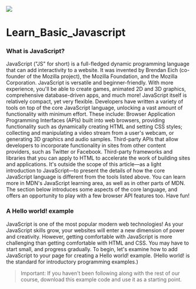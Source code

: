 ![](https://seeklogo.com/images/J/javascript-logo-E967E87D74-seeklogo.com.png)
# Learn_Basic_Javascript

### What is JavaScript?

JavaScript ("JS" for short) is a full-fledged dynamic programming language that can add interactivity to a website. It was invented by Brendan Eich (co-founder of the Mozilla project), the Mozilla Foundation, and the Mozilla Corporation.
JavaScript is versatile and beginner-friendly. With more experience, you'll be able to create games, animated 2D and 3D graphics, comprehensive database-driven apps, and much more!
JavaScript itself is relatively compact, yet very flexible. Developers have written a variety of tools on top of the core JavaScript language, unlocking a vast amount of functionality with minimum effort. These include:
Browser Application Programming Interfaces (APIs) built into web browsers, providing functionality such as dynamically creating HTML and setting CSS styles; collecting and manipulating a video stream from a user's webcam, or generating 3D graphics and audio samples.
Third-party APIs that allow developers to incorporate functionality in sites from other content providers, such as Twitter or Facebook.
Third-party frameworks and libraries that you can apply to HTML to accelerate the work of building sites and applications.
It's outside the scope of this article—as a light introduction to JavaScript—to present the details of how the core JavaScript language is different from the tools listed above. You can learn more in MDN's JavaScript learning area, as well as in other parts of MDN.
The section below introduces some aspects of the core language, and offers an opportunity to play with a few browser API features too. Have fun!

### A Hello world! example

JavaScript is one of the most popular modern web technologies! As your JavaScript skills grow, your websites will enter a new dimension of power and creativity.
However, getting comfortable with JavaScript is more challenging than getting comfortable with HTML and CSS. You may have to start small, and progress gradually. To begin, let's examine how to add JavaScript to your page for creating a Hello world! example. (Hello world! is the standard for introductory programming examples.)

> Important: If you haven't been following along with the rest of our course, download this example code and use it as a starting point.
